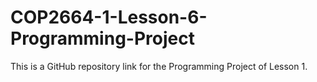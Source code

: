 # COP2664-1-Lesson-6-Programming-Project
This is a GitHub repository link for the Programming Project of Lesson 1.
